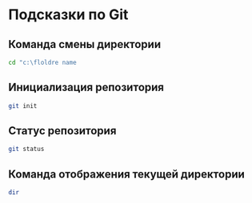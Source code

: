 # Подсказки по Git

## Команда смены директории 
```sh
cd "c:\floldre name
```

## Инициализация репозитория

```sh
git init
```

## Статус репозитория

```sh
git status
```

## Команда отображения текущей директории

 ```sh
 dir
 ```

